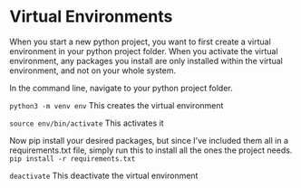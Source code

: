 # Virtual Environments

When you start a new python project, you want to first create a virtual environment in your python project folder. When you activate the virtual environment, any packages you install are only installed within the virtual environment, and not on your whole system.

In the command line, navigate to your python project folder.

`python3 -m venv env`
This creates the virtual environment

`source env/bin/activate`
This activates it

Now pip install your desired packages, but since I've included them all in a requirements.txt file, simply run this to install all the ones the project needs.
`pip install -r requirements.txt`

`deactivate`
This deactivate the virtual environment

